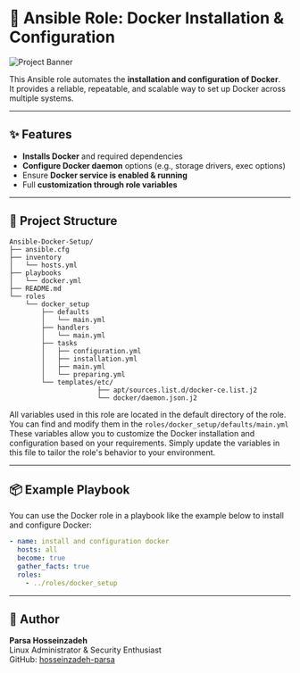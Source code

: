 # 🐳 Ansible Role: Docker Installation & Configuration

![Project Banner](images/install-docker-via-ansible.png)

This Ansible role automates the **installation and configuration of Docker**.  
It provides a reliable, repeatable, and scalable way to set up Docker across multiple systems.

---

## ✨ Features

- **Installs Docker** and required dependencies
- **Configure Docker daemon** options (e.g., storage drivers, exec options)  
- Ensure **Docker service is enabled & running**  
- Full **customization through role variables**  

---

## 📁 Project Structure

```
Ansible-Docker-Setup/
├── ansible.cfg
├── inventory
│   └── hosts.yml
├── playbooks
│   └── docker.yml
├── README.md
└── roles
    └── docker_setup
        ├── defaults
        │   └── main.yml
        ├── handlers
        │   └── main.yml
        ├── tasks
        │   ├── configuration.yml
        │   ├── installation.yml
        │   ├── main.yml
        │   └── preparing.yml
        └── templates/etc/
                      ├── apt/sources.list.d/docker-ce.list.j2
                      └── docker/daemon.json.j2
```

All variables used in this role are located in the default directory of the role. You can find and modify them in the `roles/docker_setup/defaults/main.yml`
These variables allow you to customize the Docker installation and configuration based on your requirements. Simply update the variables in this file to tailor the role's behavior to your environment.

---

## 📦 Example Playbook

You can use the Docker role in a playbook like the example below to install and configure Docker:

```yaml
- name: install and configuration docker
  hosts: all
  become: true
  gather_facts: true
  roles:
    - ../roles/docker_setup
```

---

## 👤 Author

**Parsa Hosseinzadeh**  
Linux Administrator & Security Enthusiast  
GitHub: [hosseinzadeh-parsa](https://github.com/hosseinzadeh-parsa)